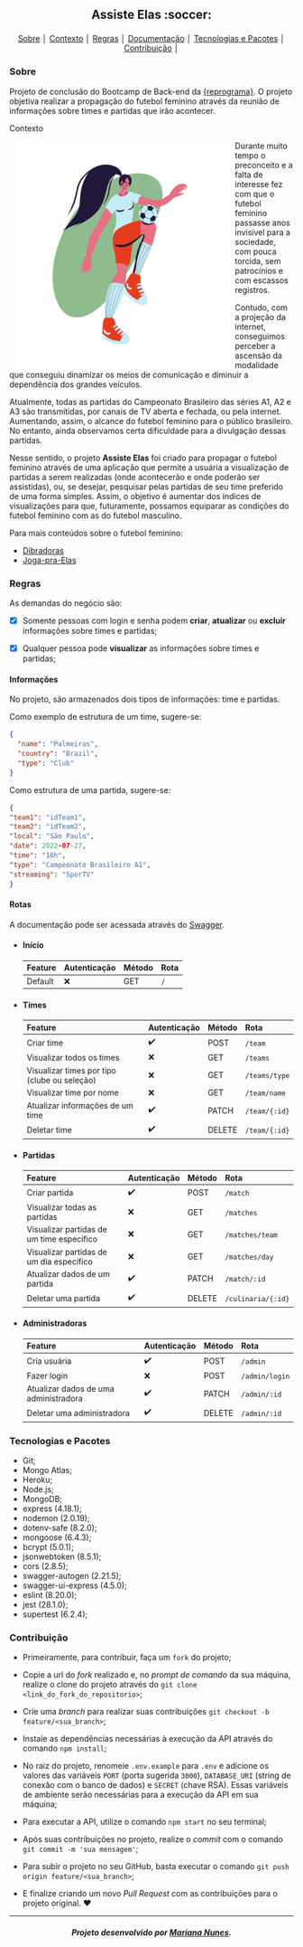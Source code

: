 <h2 align="center">
  <p align="center">Assiste Elas :soccer:<p>
</h2>


<p align = "center">
<a align href ="#Sobre">Sobre</a> │
<a align href ="#Contexto">Contexto</a> │
<a align href ="#Regras">Regras</a> │
<a align href ="#Documentação">Documentação</a> │
<a align href ="#Tecnologias">Tecnologias e Pacotes</a> │
<a align href ="#Contribuição">Contribuição</a> │
</p>

<h3 id="Sobre">Sobre</h3>

Projeto de conclusão do Bootcamp de Back-end da [{reprograma}](https://reprograma.com.br/). O projeto objetiva realizar a propagação do futebol feminino através da reunião de informações sobre times e partidas que irão acontecer.

<a id="Contexto">Contexto</a>

<img src="img/player.png" alt="jogadora de futebol" width ="400" align="left" padding="250"/>

Durante muito tempo o preconceito e a falta de interesse fez com que o futebol feminino passasse anos invisível para a sociedade, com pouca torcida, sem patrocínios e com escassos registros.

Contudo, com a projeção da internet, conseguimos perceber a ascensão da modalidade que conseguiu dinamizar os meios de comunicação e diminuir a dependência dos grandes veículos.
  
Atualmente, todas as partidas do Campeonato Brasileiro das séries A1, A2 e A3 são transmitidas, por canais de TV aberta e fechada, ou pela internet. Aumentando, assim, o alcance do futebol feminino para o público brasileiro. No entanto, ainda observamos certa dificuldade para a divulgação dessas partidas.

Nesse sentido, o projeto **Assiste Elas** foi criado para propagar o futebol feminino através de uma aplicação que permite a usuária a visualização de partidas a serem realizadas (onde acontecerão e onde poderão ser assistidas), ou, se desejar, pesquisar pelas partidas de seu time preferido de uma forma simples. Assim, o objetivo é aumentar dos índices de visualizações para que, futuramente, possamos equiparar as condições do futebol feminino com as do futebol masculino.

  Para mais conteúdos sobre o futebol feminino:
  * [Dibradoras](https://dibradoras.com.br)
  * [Joga-pra-Elas](https://www.instagram.com/jogapraelas/)


<h3 id="Regras">Regras</h3>

<p>As demandas do negócio são:

- [x] Somente pessoas com login e senha podem **criar**, **atualizar** ou **excluir** informações sobre times e partidas;

- [x] Qualquer pessoa pode **visualizar** as informações sobre times e partidas;
</p>

#### Informações

No projeto, são armazenados dois tipos de informações: time e partidas.

Como exemplo de estrutura de um time, sugere-se:

```json
{
  "name": "Palmeiras",
  "country": "Brazil",
  "type": "Club"
}
```

Como estrutura de uma partida, sugere-se:

```json
{
"team1": "idTeam1",
"team2": "idTeam2",
"local": "São Paulo",
"date": 2022-07-27,
"time": "16h",
"type": "Campeonato Brasileiro A1",
"streaming": "SporTV"
}
```

#### Rotas

A documentação pode ser acessada através do [Swagger](https://app-assiste-elas.herokuapp.com/documentation/).

- #### Início

  | Feature | Autenticação | Método | Rota |
  | ------- | ------------ | ------ | ---- |
  | Default | :x:          | GET    | `/`  |

- #### Times

  | Feature                                      | Autenticação       | Método | Rota          |
  | -------------------------------------------- | ------------------ | ------ | ------------- |
  | Criar time                                   | :heavy_check_mark: | POST   | `/team`       |
  | Visualizar todos os times                    | :x:                | GET    | `/teams`      |
  | Visualizar times por tipo (clube ou seleção) | :x:                | GET    | `/teams/type` |
  | Visualizar time por nome                     | :x:                | GET    | `/team/name`  |
  | Atualizar informações de um time             | :heavy_check_mark: | PATCH  | `/team/{:id}` |
  | Deletar time                                 | :heavy_check_mark: | DELETE | `/team/{:id}` |

- #### Partidas

  | Feature                                   | Autenticação       | Método | Rota               |
  | ----------------------------------------- | ------------------ | ------ | ------------------ |
  | Criar partida                             | :heavy_check_mark: | POST   | `/match`           |
  | Visualizar todas as partidas              | :x:                | GET    | `/matches`         |
  | Visualizar partidas de um time específico | :x:                | GET    | `/matches/team`    |
  | Visualizar partidas de um dia específico  | :x:                | GET    | `/matches/day`     |
  | Atualizar dados de um partida             | :heavy_check_mark: | PATCH  | `/match/:id`       |
  | Deletar uma partida                       | :heavy_check_mark: | DELETE | `/culinaria/{:id}` |

- #### Administradoras
  | Feature                               | Autenticação       | Método | Rota           |
  | ------------------------------------- | ------------------ | ------ | -------------- |
  | Cria usuária                          | :heavy_check_mark: | POST   | `/admin`       |
  | Fazer login                           | :x:                | POST   | `/admin/login` |
  | Atualizar dados de uma administradora | :heavy_check_mark: | PATCH  | `/admin/:id`   |
  | Deletar uma administradora            | :heavy_check_mark: | DELETE | `/admin/:id`   |

<h3 id="Tecnologias">Tecnologias e Pacotes</h3>

- Git;
- Mongo Atlas;
- Heroku;
- Node.js;
- MongoDB;
- express (4.18.1);
- nodemon (2.0.19);
- dotenv-safe (8.2.0);
- mongoose (6.4.3);
- bcrypt (5.0.1);
- jsonwebtoken (8.5.1);
- cors (2.8.5);
- swagger-autogen (2.21.5);
- swagger-ui-express (4.5.0);
- eslint (8.20.0);
- jest (28.1.0);
- supertest (6.2.4);

<h3 id="Contribuição">Contribuição</h3>

- Primeiramente, para contribuir, faça um `fork` do projeto;

- Copie a url do _fork_ realizado e, no _prompt de comando_ da sua máquina, realize o clone do projeto através do `git clone <link_do_fork_do_repositorio>`;

- Crie uma _branch_ para realizar suas contribuições `git checkout -b feature/<sua_branch>`;

- Instale as dependências necessárias à execução da API através do comando `npm install`;

- No raiz do projeto, renomeie `.env.example` para `.env` e adicione os valores das variáveis `PORT` (porta sugerida `3000`), `DATABASE_URI` (string de conexão com o banco de dados) e `SECRET` (chave RSA). Essas variáveis de ambiente serão necessárias para a execução da API em sua máquina;

- Para executar a API, utilize o comando `npm start` no seu terminal;

- Após suas contribuições no projeto, realize o _commit_ com o comando `git commit -m 'sua mensagem'`;

- Para subir o projeto no seu GitHub, basta executar o comando `git push origin feature/<sua_branch>`;

- E finalize criando um novo _Pull Request_ com as contribuições para o projeto original. :heart:

---

<h5 align="center">
<p align="center">Projeto desenvolvido por <a href="https://www.linkedin.com/in/mariana-nunes98/">Mariana Nunes</a>.</p>
</h5>
